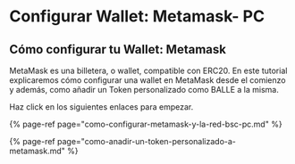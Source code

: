 # Configurar Wallet: Metamask- PC

## Cómo configurar tu Wallet: Metamask

MetaMask es una billetera, o wallet, compatible con ERC20. En este tutorial explicaremos cómo configurar una wallet en MetaMask desde el comienzo y además, como añadir un Token personalizado como BALLE a la misma.

Haz click en los siguientes enlaces para empezar.



{% page-ref page="como-configurar-metamask-y-la-red-bsc-pc.md" %}

{% page-ref page="como-anadir-un-token-personalizado-a-metamask.md" %}



